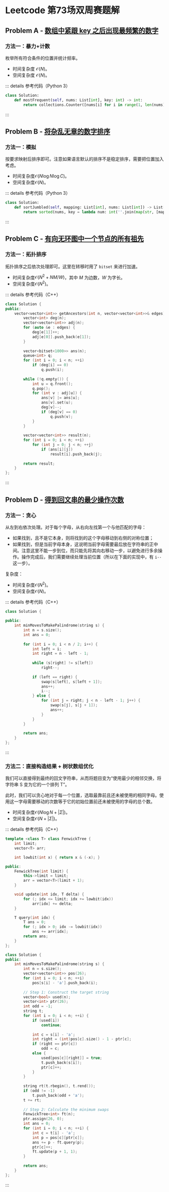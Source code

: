 # Leetcode 第73场双周赛题解

## Problem A - [数组中紧跟 key 之后出现最频繁的数字](https://leetcode.cn/problems/most-frequent-number-following-key-in-an-array/)

### 方法一：暴力+计数

枚举所有符合条件的位置并统计频率。

- 时间复杂度 $\mathcal{O}(N)$。
- 空间复杂度 $\mathcal{O}(N)$。

::: details 参考代码（Python 3）

```python
class Solution:
    def mostFrequent(self, nums: List[int], key: int) -> int:
        return collections.Counter([nums[i] for i in range(1, len(nums)) if nums[i - 1] == key]).most_common(1)[0][0]
```

:::

## Problem B - [将杂乱无章的数字排序](https://leetcode.cn/problems/sort-the-jumbled-numbers/)

### 方法一：模拟

按要求映射后排序即可。注意如果语言默认的排序不是稳定排序，需要把位置加入考虑。

- 时间复杂度$\mathcal{O}(N\log N\log C)$。
- 空间复杂度$\mathcal{O}(N)$。

::: details 参考代码（Python 3）

```python
class Solution:
    def sortJumbled(self, mapping: List[int], nums: List[int]) -> List[int]:
        return sorted(nums, key = lambda num: int(''.join(map(str, [mapping[int(x)] for x in str(num)]))))
```

:::

## Problem C - [有向无环图中一个节点的所有祖先](https://leetcode.cn/problems/all-ancestors-of-a-node-in-a-directed-acyclic-graph/)

### 方法一：拓扑排序

拓扑排序之后依次处理即可。这里在转移时用了 `bitset` 来进行加速。

- 时间复杂度$\mathcal{O}(N^2+NM/W)$，其中 $M$ 为边数，$W$ 为字长。
- 空间复杂度$\mathcal{O}(N^2)$。

::: details 参考代码（C++）

```cpp
class Solution {
public:
    vector<vector<int>> getAncestors(int n, vector<vector<int>>& edges) {
        vector<int> deg(n);
        vector<vector<int>> adj(n);
        for (auto &e : edges) {
            deg[e[1]]++;
            adj[e[0]].push_back(e[1]);
        }
        
        vector<bitset<1000>> ans(n);
        queue<int> q;
        for (int i = 0; i < n; ++i)
            if (deg[i] == 0)
                q.push(i);
        
        while (!q.empty()) {
            int u = q.front();
            q.pop();
            for (int v : adj[u]) {
                ans[v] |= ans[u];
                ans[v].set(u);
                deg[v]--;
                if (deg[v] == 0)
                    q.push(v);
            }
        }
        
        vector<vector<int>> result(n);
        for (int i = 0; i < n; ++i)
            for (int j = 0; j < n; ++j)
                if (ans[i][j])
                    result[i].push_back(j);
        
        return result;
    }
};
```

:::

## Problem D - [得到回文串的最少操作次数](https://leetcode.cn/problems/minimum-number-of-moves-to-make-palindrome/)

### 方法一：贪心

从左到右依次处理。对于每个字母，从右向左找第一个与他匹配的字母：

- 如果找到，且不是它本身，则将找到的这个字母移动到右侧的对称位置；
- 如果找到，但是当前字母本身，这说明当前字母需要最后放在字符串的正中间。注意这里不能一步到位，而只能先将其向右移动一步，以避免进行多余操作。操作完成后，我们需要继续处理当前位置（所以在下面的实现中，有 `i--` 这一步）。

复杂度：

- 时间复杂度$\mathcal{O}(N^2)$。
- 空间复杂度$\mathcal{O}(N)$。

::: details 参考代码（C++）

```cpp
class Solution {
    
public:
    int minMovesToMakePalindrome(string s) {
        int n = s.size();
        int ans = 0;
        
        for (int i = 0; i < n / 2; i++) {
            int left = i;
            int right = n - left - 1;
            
            while (s[right] != s[left])
                right--;
            
            if (left == right) {
                swap(s[left], s[left + 1]);
                ans++;
                i--;
            } else {
                for (int j = right; j < n - left - 1; j++) {
                    swap(s[j], s[j + 1]);
                    ans++;
                }
            }
        }
        
        return ans;
    }
};
```

:::

### 方法二：直接构造结果 + 树状数组优化

我们可以直接得到最终的回文字符串，从而将题目变为“使用最少的相邻交换，将字符串 S 变为它的一个排列 T”。

此时，我们可以贪心地对于每一个位置，选取最靠前且还未被使用的相同字母。使用这一字母需要移动的次数等于它的初始位置前还未被使用的字母的总个数。

- 时间复杂度$\mathcal{O}(N\log N+|\Sigma|)$。
- 空间复杂度$\mathcal{O}(N+|\Sigma|)$。

::: details 参考代码（C++）

```cpp
template <class T> class FenwickTree {
    int limit;
    vector<T> arr;

    int lowbit(int x) { return x & (-x); }

public:
    FenwickTree(int limit) {
        this->limit = limit;
        arr = vector<T>(limit + 1);
    }

    void update(int idx, T delta) {
        for (; idx <= limit; idx += lowbit(idx))
            arr[idx] += delta;
    }

    T query(int idx) {
        T ans = 0;
        for (; idx > 0; idx -= lowbit(idx))
            ans += arr[idx];
        return ans;
    }
};

class Solution {
public:
    int minMovesToMakePalindrome(string s) {
        int n = s.size();
        vector<vector<int>> pos(26);
        for (int i = 0; i < n; ++i)
            pos[s[i] - 'a'].push_back(i);
        
        // Step 1: Construct the target string
        vector<bool> used(n);
        vector<int> ptr(26);
        int odd = -1;
        string t;
        for (int i = 0; i < n; ++i) {
            if (used[i])
                continue;
            
            int c = s[i] - 'a';
            int right = (int)pos[c].size() - 1 - ptr[c];
            if (right == ptr[c])
                odd = c;
            else {
                used[pos[c][right]] = true;
                t.push_back(s[i]);
                ptr[c]++;
            }
        }
        
        string rt(t.rbegin(), t.rend());
        if (odd != -1)
            t.push_back(odd + 'a');
        t += rt;
        
        // Step 2: Calculate the minimum swaps
        FenwickTree<int> ft(n);
        ptr.assign(26, 0);
        int ans = 0;
        for (int i = 0; i < n; ++i) {
            int c = t[i] - 'a';
            int p = pos[c][ptr[c]];
            ans += p - ft.query(p);
            ptr[c]++;
            ft.update(p + 1, 1);
        }
        
        return ans;
    }
};
```

:::

<Utterances />
